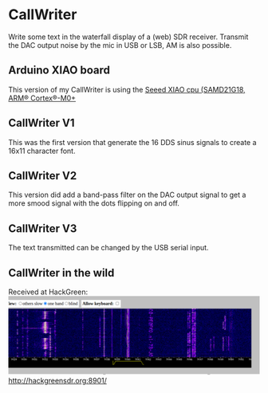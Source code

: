 # CallWriter
Write some text in the waterfall display of a (web) SDR receiver.
Transmit the DAC output noise by the mic in USB or LSB, AM is also possible.

## Arduino XIAO board
This version of my CallWriter is using the [Seeed XIAO cpu (SAMD21G18, ARM® Cortex®-M0+](https://www.seeedstudio.com/Seeeduino-XIAO-Arduino-Microcontroller-SAMD21-Cortex-M0+-p-4426.html)

## CallWriter V1
This was the first version that generate the 16 DDS sinus signals to create a 16x11 character font.

## CallWriter V2
This version did add a band-pass filter on the DAC output signal to get a more smood signal with the dots 
flipping on and off.

## CallWriter V3
The text transmitted can be changed by the USB serial input.

## CallWriter in the wild
Received at HackGreen:
![SDR receiver hackgreensdr.org at 40m](/images/hackgreen.png)
http://hackgreensdr.org:8901/
